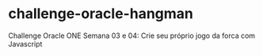 # challenge-oracle-hangman
Challenge Oracle ONE Semana 03 e 04: Crie seu próprio jogo da forca com Javascript
